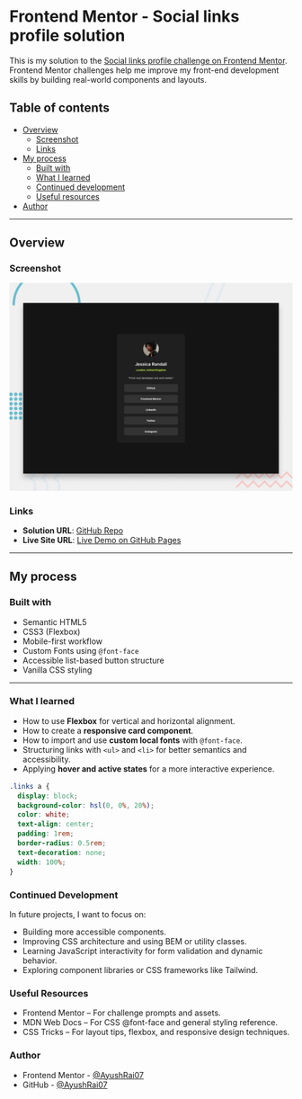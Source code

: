 # Frontend Mentor - Social links profile solution

This is my solution to the [Social links profile challenge on Frontend Mentor](https://www.frontendmentor.io/challenges/social-links-profile-UG32l9m6dQ).  
Frontend Mentor challenges help me improve my front-end development skills by building real-world components and layouts.

## Table of contents

- [Overview](#overview)
  - [Screenshot](#screenshot)
  - [Links](#links)
- [My process](#my-process)
  - [Built with](#built-with)
  - [What I learned](#what-i-learned)
  - [Continued development](#continued-development)
  - [Useful resources](#useful-resources)
- [Author](#author)

---

## Overview

### Screenshot

![Screenshot of the solution](./preview.jpg)

### Links

- **Solution URL**: [GitHub Repo](https://github.com/AyushRai07/social-links-profile)
- **Live Site URL**: [Live Demo on GitHub Pages](https://ayushrai07.github.io/social-links-profile/)

---

## My process

### Built with

- Semantic HTML5
- CSS3 (Flexbox)
- Mobile-first workflow
- Custom Fonts using `@font-face`
- Accessible list-based button structure
- Vanilla CSS styling

---

### What I learned

- How to use **Flexbox** for vertical and horizontal alignment.
- How to create a **responsive card component**.
- How to import and use **custom local fonts** with `@font-face`.
- Structuring links with `<ul>` and `<li>` for better semantics and accessibility.
- Applying **hover and active states** for a more interactive experience.

```css
.links a {
  display: block;
  background-color: hsl(0, 0%, 20%);
  color: white;
  text-align: center;
  padding: 1rem;
  border-radius: 0.5rem;
  text-decoration: none;
  width: 100%;
}
```
### Continued Development

In future projects, I want to focus on:

- Building more accessible components.
- Improving CSS architecture and using BEM or utility classes.
- Learning JavaScript interactivity for form validation and dynamic behavior.
- Exploring component libraries or CSS frameworks like Tailwind.

### Useful Resources

- Frontend Mentor – For challenge prompts and assets. 
- MDN Web Docs – For CSS @font-face and general styling reference.
- CSS Tricks – For layout tips, flexbox, and responsive design techniques.

### Author

- Frontend Mentor - [@AyushRai07](https://www.frontendmentor.io/profile/AyushRai07)
- GitHub - [@AyushRai07](https://github.com/AyushRai07)
